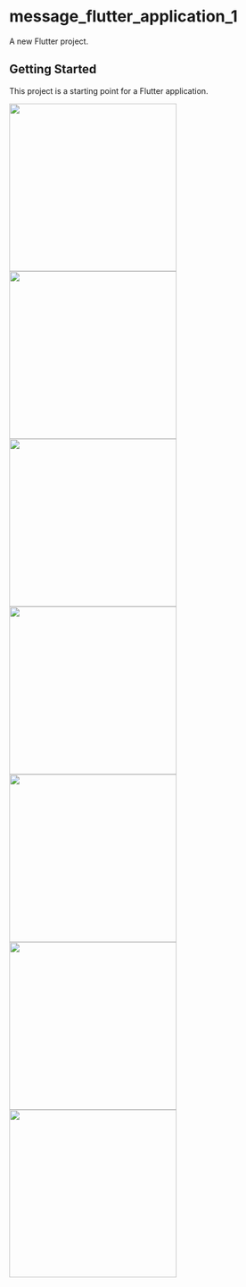 # message_flutter_application_1

A new Flutter project.

## Getting Started

This project is a starting point for a Flutter application.

<img src = "lib/images/WhatsApp Image 2022-11-15 at 5.47.34 PM.jpeg" width= 300>
<img src = "lib/images/WhatsApp Image 2022-11-15 at 5.47.35 PM (1).jpeg" width= 300>
<img src = "lib/images/WhatsApp Image 2022-11-15 at 5.47.35 PM.jpeg" width= 300>
<img src = "lib/images/WhatsApp Image 2022-11-15 at 5.47.36 PM (1).jpeg" width= 300>
<img src = "lib/images/WhatsApp Image 2022-11-15 at 5.47.36 PM.jpeg" width= 300>
<img src = "lib/images/WhatsApp Image 2022-11-15 at 5.47.37 PM (1).jpeg" width= 300>
<img src = "lib/images/WhatsApp Image 2022-11-15 at 5.47.37 PM.jpeg" width= 300>
